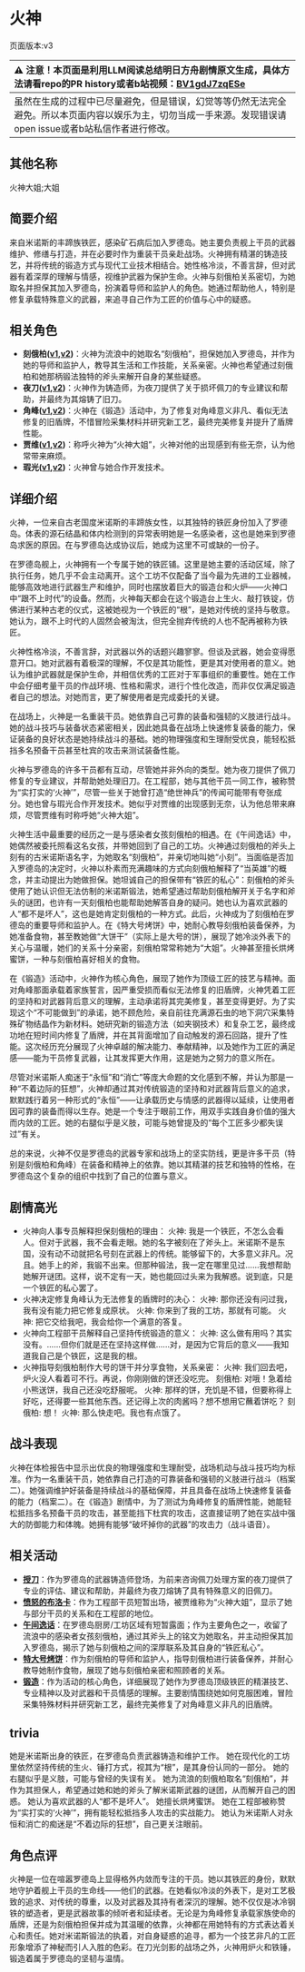 # 火神
页面版本:v3
 

| :warning: 注意！本页面是利用LLM阅读总结明日方舟剧情原文生成，具体方法请看repo的PR history或者b站视频：[BV1gdJ7zqESe](https://www.bilibili.com/video/BV1gdJ7zqESe/)         |
|:----------------------------|
| 虽然在生成的过程中已尽量避免，但是错误，幻觉等等仍然无法完全避免。所以本页面内容以娱乐为主，切勿当成一手来源。发现错误请open issue或者b站私信作者进行修改。|



## 其他名称
火神大姐;大姐
## 简要介绍
来自米诺斯的丰蹄族铁匠，感染矿石病后加入罗德岛。她主要负责舰上干员的武器维护、修缮与打造，并在必要时作为重装干员亲赴战场。火神拥有精湛的铸造技艺，并将传统的锻造方式与现代工业技术相结合。她性格冷淡，不善言辞，但对武器有着深厚的理解与情感，视维护武器为保护生命。火神与刻俄柏关系密切，为她取名并担保其加入罗德岛，扮演着导师和监护人的角色。她通过帮助他人，特别是修复承载特殊意义的武器，来追寻自己作为工匠的价值与心中的疑惑。
## 相关角色
-   **刻俄柏([v1](../chars/char_2013_cerber.md),[v2](char_2013_cerber.md))**：火神为流浪中的她取名“刻俄柏”，担保她加入罗德岛，并作为她的导师和监护人，教导其生活和工作技能，关系亲密。火神也希望通过刻俄柏和她那柄锻法独特的斧头来解开自身的某些疑惑。
-   **夜刀([v1](../chars/char_502_nblade.md),[v2](char_502_nblade.md))**：火神作为铸造师，为夜刀提供了关于损坏佩刀的专业建议和帮助，并最终为其熔铸了旧刀。
-   **角峰([v1](../chars/char_199_yak.md),[v2](char_199_yak.md))**：火神在《锻造》活动中，为了修复对角峰意义非凡、看似无法修复的旧盾牌，不惜冒险采集材料并研究新工艺，最终完美修复并提升了盾牌性能。
-   **贾维([v1](../chars/char_349_chiave.md),[v2](char_349_chiave.md))**：称呼火神为“火神大姐”，火神对他的出现感到有些无奈，认为他常带来麻烦。
-   **瑕光([v1](../chars/char_423_blemsh.md),[v2](char_423_blemsh.md))**：火神曾与她合作开发技术。
## 详细介绍
火神，一位来自古老国度米诺斯的丰蹄族女性，以其独特的铁匠身份加入了罗德岛。体表的源石结晶和体内检测到的异常表明她是一名感染者，这也是她来到罗德岛求医的原因。在与罗德岛达成协议后，她成为这里不可或缺的一份子。

在罗德岛舰上，火神拥有一个专属于她的铁匠铺。这里是她主要的活动区域，除了执行任务，她几乎不会主动离开。这个工坊不仅配备了当今最为先进的工业器械，能够高效地进行武器生产和维护，同时也摆放着巨大的锻造台和火炉——火神口中“跟不上时代”的设备。然而，火神每天都会在这个锻造台上生火、敲打铁锭，仿佛进行某种古老的仪式，这被她视为一个铁匠的“根”，是她对传统的坚持与敬意。她认为，跟不上时代的人固然会被淘汰，但完全抛弃传统的人也不配再被称为铁匠。

火神性格冷淡，不善言辞，对武器以外的话题兴趣寥寥。但谈及武器，她会变得愿意开口。她对武器有着极深的理解，不仅是其功能性，更是其对使用者的意义。她认为维护武器就是保护生命，并相信优秀的工匠对于军事组织的重要性。她在工作中会仔细考量干员的作战环境、性格和需求，进行个性化改造，而非仅仅满足锻造者自己的想法。对她而言，更了解使用者是完成委托的关键。

在战场上，火神是一名重装干员。她依靠自己可靠的装备和强韧的义肢进行战斗。她的战斗技巧与装备状态紧密相关，因此她具备在战场上快速修复装备的能力，保证装备的良好状态是她持续战斗的基础。她的物理强度和生理耐受优良，能轻松抵挡多名预备干员甚至杜宾的攻击来测试装备性能。

火神与罗德岛的许多干员都有互动，尽管她并非外向的类型。她为夜刀提供了佩刀修复的专业建议，并帮助她处理旧刀。在工程部，她与其他干员一同工作，被称赞为“实打实的‘火神’”，尽管一些关于她曾打造“绝世神兵”的传闻可能带有夸张成分。她也曾与瑕光合作开发技术。她似乎对贾维的出现感到无奈，认为他总带来麻烦，尽管贾维有时称呼她“火神大姐”。

火神生活中最重要的经历之一是与感染者女孩刻俄柏的相遇。在《午间逸话》中，她偶然被委托照看这名女孩，并带她回到了自己的工坊。火神通过刻俄柏的斧头上刻有的古米诺斯语名字，为她取名“刻俄柏”，并亲切地叫她“小刻”。当面临是否加入罗德岛的决定时，火神以朴素而充满趣味的方式向刻俄柏解释了“当英雄”的概念，并主动提出为她做担保。她坦诚自己的担保带有“铁匠的私心”：刻俄柏的斧头使用了她认识但无法仿制的米诺斯锻法，她希望通过帮助刻俄柏解开关于名字和斧头的谜团，也许有一天刻俄柏也能帮助她解答自身的疑问。她也认为喜欢武器的人“都不是坏人”，这也是她肯定刻俄柏的一种方式。此后，火神成为了刻俄柏在罗德岛的重要导师和监护人。在《特大号烤饼》中，她耐心教导刻俄柏装备保养，为她准备食物，甚至教她做“大饼干”（实际上是大号的饼），展现了她冷淡外表下的关心与温暖，她们的关系十分亲密，刻俄柏常常称她为“大姐”。火神甚至擅长烘烤蜜饼，一种与刻俄柏喜好相关的食物。

在《锻造》活动中，火神作为核心角色，展现了她作为顶级工匠的技艺与精神。面对角峰那面承载着家族誓言，因严重受损而看似无法修复的旧盾牌，火神凭着工匠的坚持和对武器背后意义的理解，主动承诺将其完美修复，甚至变得更好。为了实现这个“不可能做到”的承诺，她不顾危险，亲自前往充满源石虫的地下洞穴采集特殊矿物结晶作为新材料。她研究新的锻造方法（如夹钢技术）和复杂工艺，最终成功地在短时间内修复了盾牌，并在其背面增加了自动触发的源石回路，提升了性能。这次经历充分展现了火神卓越的解决能力、奉献精神，以及她作为工匠的满足感——能为干员修复武器，让其发挥更大作用，这是她为之努力的意义所在。

尽管对米诺斯人痴迷于“永恒”和“消亡”等庞大命题的文化感到不解，并认为那是一种“不着边际的狂想”，火神却通过其对传统锻造的坚持和对武器背后意义的追求，默默践行着另一种形式的“永恒”——让承载历史与情感的武器得以延续，让使用者因可靠的装备而得以生存。她是一个专注于眼前工作，用双手实践自身价值的强大而内敛的工匠。她的右腿似乎是义肢，可能与她曾提及的“每个工匠多少都失误过”有关。

总的来说，火神不仅是罗德岛的武器专家和战场上的坚实防线，更是许多干员（特别是刻俄柏和角峰）在装备和精神上的依靠。她以其精湛的技艺和独特的性格，在罗德岛这个复杂的组织中找到了自己的位置与意义。
## 剧情高光
*   火神向人事专员解释担保刻俄柏的理由：
    火神:     我是一个铁匠，不怎么会看人。但对于武器，我不会看走眼。她的名字被刻在了斧头上。米诺斯不是东国，没有动不动就把名号刻在武器上的传统。能够留下的，大多意义非凡。况且。她手上的斧，我锻不出来。但那种锻法，我一定在哪里见过......我想帮助她解开谜团。这样，说不定有一天，她也能回过头来为我解惑。说到底，只是一个铁匠的私心罢了。
*   火神决定修复角峰认为无法修复的盾牌时的决心：
    火神:     那你还没有问过我，我有没有能力把它修复成原状。
    火神:     你来到了我的工坊，那就有可能。
    火神:     把它交给我吧，我会给你一个满意的答复。
*   火神向工程部干员解释自己坚持传统锻造的意义：
    火神:     这么做有用吗？其实没有。......但你们就是还在坚持这样做......对，是因为它背后的意义——我知道我自己是个铁匠，这是我的根。
*   火神指导刻俄柏制作大号的饼干并分享食物，关系亲密：
    火神:     我们回去吧，炉火没人看着可不行。再说，你刚刚做的饼还没吃完。
    刻俄柏:     对哦！急着给小熊送饼，我自己还没吃舒服呢。
    火神:     那样的饼，充饥是不错，但要称得上好吃，还得要一些其他东西。还记得上次的肉酱吗？想不想用它蘸着饼吃？
    刻俄柏:     想！
    火神:     那么快走吧。我也有点饿了。
## 战斗表现
火神在体检报告中显示出优良的物理强度和生理耐受，战场机动与战斗技巧均为标准。作为一名重装干员，她依靠自己打造的可靠装备和强韧的义肢进行战斗（档案二）。她强调维护好装备是持续战斗的基础保障，并且具备在战场上快速修复装备的能力（档案二）。在《锻造》剧情中，为了测试为角峰修复的盾牌性能，她能轻松抵挡多名预备干员的攻击，甚至能挡下杜宾的攻击，这直接证明了她在实战中强大的防御能力和体魄。她拥有能够“破坏掉你的武器”的攻击力（战斗语音）。
## 相关活动
-   **[授刀](../stories/story_nblade_set_1.md)**：作为罗德岛的武器铸造师登场，为前来咨询佩刀处理方案的夜刀提供了专业的评估、建议和帮助，并最终为夜刀熔铸了具有特殊意义的旧佩刀。
-   **[愤怒的布洛卡](../stories/story_broca_set_2.md)**：作为工程部干员短暂出场，被贾维称为“火神大姐”，显示了她与部分干员的关系和在工程部的地位。
-   **[午间逸话](../stories/act7d5.md)**：在罗德岛厨房/工坊区域有短暂露面；作为主要角色之一，收留了流浪中的感染者女孩刻俄柏，通过其斧头上的铭文为她取名，并主动担保其加入罗德岛，揭示了她与刻俄柏之间的深厚联系及其自身的“铁匠私心”。
-   **[特大号烤饼](../stories/story_cerber_set_1.md)**：作为刻俄柏的导师和监护人，指导刻俄柏进行装备保养，并耐心教导她制作食物，展现了她与刻俄柏亲密和照顾者的关系。
-   **[锻造](../stories/story_hpsts_set_1.md)**：作为活动的核心角色，详细展现了她作为罗德岛顶级铁匠的精湛技艺、专业精神以及对武器和干员情感的理解。主要剧情围绕她如何克服困难，冒险采集特殊材料并研究新工艺，最终完美修复了对角峰意义非凡的旧盾牌。
## trivia
她是米诺斯出身的铁匠，在罗德岛负责武器铸造和维护工作。
她在现代化的工坊里依然坚持传统的生火、锤打方式，视其为“根”，是其身份认同的一部分。
她的右腿似乎是义肢，可能与曾经的失误有关。
她为流浪的刻俄柏取名“刻俄柏”，并作为其担保人，希望通过她和她的斧头了解米诺斯武器的谜团，从而解开自己的困惑。
她认为喜欢武器的人“都不是坏人”。
她擅长烘烤蜜饼。
她在工程部被称赞为“实打实的‘火神’”，拥有能轻松抵挡多人攻击的实战能力。
她认为米诺斯人对永恒和消亡的痴迷是“不着边际的狂想”，自己更关注眼前。
## 角色点评
火神是一位在喧嚣罗德岛上显得格外内敛而专注的干员。她以其铁匠的身份，默默地守护着舰上干员的生命线——他们的武器。在她看似冷淡的外表下，是对工艺极致的追求、对传统的尊重，以及对武器及其持有者深沉的理解。她不仅仅是冰冷钢铁的塑造者，更是武器故事的倾听者和延续者。无论是为角峰修复承载家族使命的盾牌，还是为刻俄柏担保并成为其温暖的依靠，火神都在用她特有的方式表达着关心和责任。她对米诺斯锻法的执着，对自身疑惑的追寻，都为一个技艺非凡的工匠形象增添了神秘而引人入胜的色彩。在刀光剑影的战场之外，火神用炉火和铁锤，锻造着属于罗德岛的坚韧与温情。